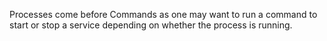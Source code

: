 Processes come before Commands as one may want to run a command to start
or stop a service depending on whether the process is running.


